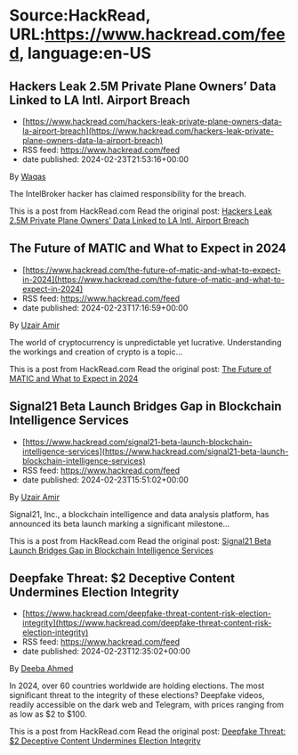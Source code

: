 # Source:HackRead, URL:https://www.hackread.com/feed, language:en-US

## Hackers Leak 2.5M Private Plane Owners’ Data Linked to LA Intl. Airport Breach
 - [https://www.hackread.com/hackers-leak-private-plane-owners-data-la-airport-breach](https://www.hackread.com/hackers-leak-private-plane-owners-data-la-airport-breach)
 - RSS feed: https://www.hackread.com/feed
 - date published: 2024-02-23T21:53:16+00:00

<p>By <a href="https://www.hackread.com/author/hackread/" rel="nofollow">Waqas</a></p>
<p>The IntelBroker hacker has claimed responsibility for the breach.</p>
<p>This is a post from HackRead.com Read the original post: <a href="https://www.hackread.com/hackers-leak-private-plane-owners-data-la-airport-breach/" rel="nofollow">Hackers Leak 2.5M Private Plane Owners&#8217; Data Linked to LA Intl. Airport Breach</a></p>

## The Future of MATIC and What to Expect in 2024
 - [https://www.hackread.com/the-future-of-matic-and-what-to-expect-in-2024](https://www.hackread.com/the-future-of-matic-and-what-to-expect-in-2024)
 - RSS feed: https://www.hackread.com/feed
 - date published: 2024-02-23T17:16:59+00:00

<p>By <a href="https://www.hackread.com/author/uzair/" rel="nofollow">Uzair Amir</a></p>
<p>The world of cryptocurrency is unpredictable yet lucrative. Understanding the workings and creation of crypto is a topic&#8230;</p>
<p>This is a post from HackRead.com Read the original post: <a href="https://www.hackread.com/the-future-of-matic-and-what-to-expect-in-2024/" rel="nofollow">The Future of MATIC and What to Expect in 2024</a></p>

## Signal21 Beta Launch Bridges Gap in Blockchain Intelligence Services
 - [https://www.hackread.com/signal21-beta-launch-blockchain-intelligence-services](https://www.hackread.com/signal21-beta-launch-blockchain-intelligence-services)
 - RSS feed: https://www.hackread.com/feed
 - date published: 2024-02-23T15:51:02+00:00

<p>By <a href="https://www.hackread.com/author/uzair/" rel="nofollow">Uzair Amir</a></p>
<p>Signal21, Inc., a blockchain intelligence and data analysis platform, has announced its beta launch marking a significant milestone&#8230;</p>
<p>This is a post from HackRead.com Read the original post: <a href="https://www.hackread.com/signal21-beta-launch-blockchain-intelligence-services/" rel="nofollow">Signal21 Beta Launch Bridges Gap in Blockchain Intelligence Services</a></p>

## Deepfake Threat: $2 Deceptive Content Undermines Election Integrity
 - [https://www.hackread.com/deepfake-threat-content-risk-election-integrity](https://www.hackread.com/deepfake-threat-content-risk-election-integrity)
 - RSS feed: https://www.hackread.com/feed
 - date published: 2024-02-23T12:35:02+00:00

<p>By <a href="https://www.hackread.com/author/deeba/" rel="nofollow">Deeba Ahmed</a></p>
<p>In 2024, over 60 countries worldwide are holding elections. The most significant threat to the integrity of these elections? Deepfake videos, readily accessible on the dark web and Telegram, with prices ranging from as low as $2 to $100.</p>
<p>This is a post from HackRead.com Read the original post: <a href="https://www.hackread.com/deepfake-threat-content-risk-election-integrity/" rel="nofollow">Deepfake Threat: $2 Deceptive Content Undermines Election Integrity</a></p>

